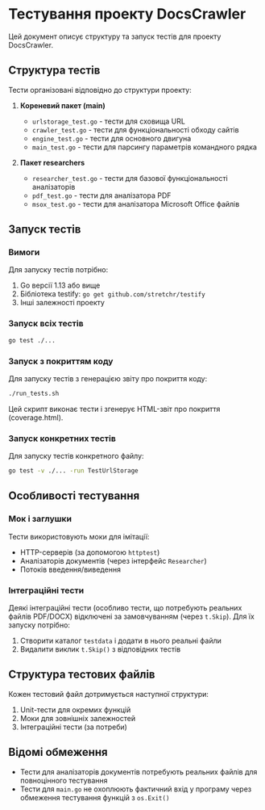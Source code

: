 # Тестування проекту DocsCrawler

Цей документ описує структуру та запуск тестів для проекту DocsCrawler.

## Структура тестів

Тести організовані відповідно до структури проекту:

1. **Кореневий пакет (main)**
   - `urlstorage_test.go` - тести для сховища URL
   - `crawler_test.go` - тести для функціональності обходу сайтів
   - `engine_test.go` - тести для основного двигуна
   - `main_test.go` - тести для парсингу параметрів командного рядка

2. **Пакет researchers**
   - `researcher_test.go` - тести для базової функціональності аналізаторів
   - `pdf_test.go` - тести для аналізатора PDF
   - `msox_test.go` - тести для аналізатора Microsoft Office файлів

## Запуск тестів

### Вимоги

Для запуску тестів потрібно:

1. Go версії 1.13 або вище
2. Бібліотека testify: `go get github.com/stretchr/testify`
3. Інші залежності проекту

### Запуск всіх тестів

```bash
go test ./...
```

### Запуск з покриттям коду

Для запуску тестів з генерацією звіту про покриття коду:

```bash
./run_tests.sh
```

Цей скрипт виконає тести і згенерує HTML-звіт про покриття (coverage.html).

### Запуск конкретних тестів

Для запуску тестів конкретного файлу:

```bash
go test -v ./... -run TestUrlStorage
```

## Особливості тестування

### Мок і заглушки

Тести використовують моки для імітації:
- HTTP-серверів (за допомогою `httptest`)
- Аналізаторів документів (через інтерфейс `Researcher`)
- Потоків введення/виведення

### Інтеграційні тести

Деякі інтеграційні тести (особливо тести, що потребують реальних файлів PDF/DOCX) 
відключені за замовчуванням (через `t.Skip`). Для їх запуску потрібно:

1. Створити каталог `testdata` і додати в нього реальні файли
2. Видалити виклик `t.Skip()` з відповідних тестів

## Структура тестових файлів

Кожен тестовий файл дотримується наступної структури:

1. Unit-тести для окремих функцій
2. Моки для зовнішніх залежностей
3. Інтеграційні тести (за потреби)

## Відомі обмеження

- Тести для аналізаторів документів потребують реальних файлів для повноцінного тестування
- Тести для `main.go` не охоплюють фактичний вхід у програму через обмеження тестування функцій з `os.Exit()`